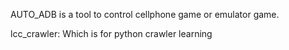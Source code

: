 AUTO_ADB is a tool to control cellphone game or emulator game.

lcc_crawler:
Which is for python crawler learning